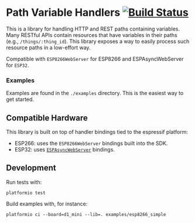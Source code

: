 # Path Variable Handlers [![Build Status](https://travis-ci.org/sidoh/path_variable_handlers.svg?branch=master)](https://travis-ci.org/sidoh/path_variable_handlers)

This is a library for handling HTTP and REST paths containing variables. Many RESTful APIs contain resources that have variables in their paths (e.g., `/things/:thing_id`).  This library exposes a way to easily process such resource paths in a low-effort way.

Compatible with `ESP8266WebServer` for ESP8266 and ESPAsyncWebServer for `ESP32`.

### Examples

Examples are found in the `./examples` directory.  This is the easiest way to get started.

## Compatible Hardware

This library is built on top of handler bindings tied to the espressif platform:

* ESP266: uses the `ESP8266WebServer` bindings built into the SDK.
* ESP32: uses [`ESPAsyncWebServer`](https://github.com/me-no-dev/ESPAsyncWebServer) bindings.

## Development

Run tests with:

```
platformio test
```

Build examples with, for instance:

```
platformio ci --board=d1_mini --lib=. examples/esp8266_simple
```